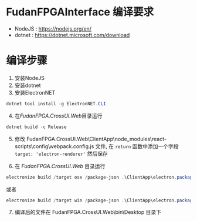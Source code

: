 # FudanFPGAInterface 编译要求

- NodeJS : https://nodejs.org/en/
- dotnet : https://dotnet.microsoft.com/download

# 编译步骤

1. 安装NodeJS
2. 安装dotnet
3. 安装ElectronNET

```powershell
dotnet tool install -g ElectronNET.CLI
```

4. 在*FudanFPGA.CrossUI.Web*目录运行

```powershell
dotnet build -c Release
```

5. 修改 FudanFPGA.CrossUI.Web\ClientApp\node_modules\react-scripts\config\webpack.config.js 文件, 在 ```return``` 函数中添加一个字段 ```target: 'electron-renderer'``` 然后保存

6. 在 *FudanFPGA.CrossUI.Web* 目录运行

```powershell
electronize build /target osx /package-json .\ClientApp\electron.package.json
```

或者

```powershell
electronize build /target win /package-json .\ClientApp\electron.package.json
```
7. 编译后的文件在 FudanFPGA.CrossUI.Web\bin\Desktop 目录下